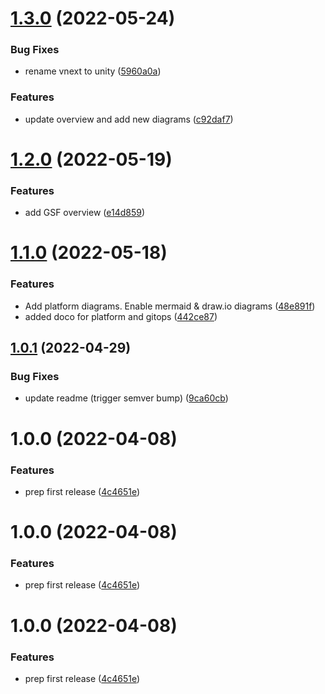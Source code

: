 # [1.3.0](https://bitbucket.globalx.com.au/ar/gsf-docsy/compare/v1.2.0...v1.3.0) (2022-05-24)


### Bug Fixes

* rename vnext to unity ([5960a0a](https://bitbucket.globalx.com.au/ar/gsf-docsy/commit/5960a0ac3236fa95c710328d0aa2f14c91dd8030))


### Features

* update overview and add new diagrams ([c92daf7](https://bitbucket.globalx.com.au/ar/gsf-docsy/commit/c92daf79b52a4b7a90fd02af919204b2d3efcbda))

# [1.2.0](https://bitbucket.globalx.com.au/ar/gsf-docsy/compare/v1.1.0...v1.2.0) (2022-05-19)


### Features

* add GSF overview ([e14d859](https://bitbucket.globalx.com.au/ar/gsf-docsy/commit/e14d8591c23c56bd082a7b8c01bb852ac3434578))

# [1.1.0](https://bitbucket.globalx.com.au/ar/gsf-docsy/compare/v1.0.1...v1.1.0) (2022-05-18)


### Features

* Add platform diagrams. Enable mermaid & draw.io diagrams ([48e891f](https://bitbucket.globalx.com.au/ar/gsf-docsy/commit/48e891f54e5accfa602dab307eed509eb682d459))
* added doco for platform and gitops ([442ce87](https://bitbucket.globalx.com.au/ar/gsf-docsy/commit/442ce876f8d6800111843c5679ec6e9252cacfe8))

## [1.0.1](https://bitbucket.globalx.com.au/ar/gsf-docsy/compare/v1.0.0...v1.0.1) (2022-04-29)


### Bug Fixes

* update readme (trigger semver bump) ([9ca60cb](https://bitbucket.globalx.com.au/ar/gsf-docsy/commit/9ca60cb76c00d46ce9a5d16ac0305b94f6bd05a3))

# 1.0.0 (2022-04-08)


### Features

* prep first release ([4c4651e](https://bitbucket.globalx.com.au/ar/gsf-docsy/commit/4c4651ec29b31cc15baa21c19a5ac15b1b2dcbb2))

# 1.0.0 (2022-04-08)


### Features

* prep first release ([4c4651e](https://bitbucket.globalx.com.au/ar/gsf-docsy/commit/4c4651ec29b31cc15baa21c19a5ac15b1b2dcbb2))

# 1.0.0 (2022-04-08)


### Features

* prep first release ([4c4651e](https://bitbucket.globalx.com.au/ar/gsf-docsy/commit/4c4651ec29b31cc15baa21c19a5ac15b1b2dcbb2))

